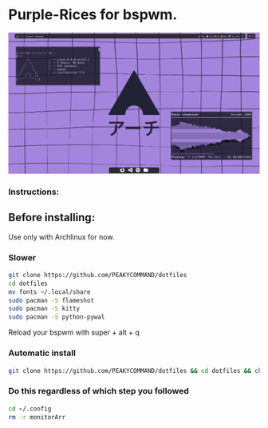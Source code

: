 <h1>Purple-Rices for bspwm.</h1>

![Example](https://github.com/PEAKYCOMMAND/dotfiles/blob/main/walls/image_2024-06-25_13-03-34.png)

<h3>Instructions:</h3>

<h2>Before installing:</h2>

Use only with Archlinux for now.

<h3>Slower</h3>

```bash
git clone https://github.com/PEAKYCOMMAND/dotfiles
cd dotfiles
mv fonts ~/.local/share
sudo pacman -S flameshot
sudo pacman -S kitty
sudo pacman -S python-pywal
```

Reload your bspwm with super + alt + q

<h3>Automatic install</h3>

```bash
git clone https://github.com/PEAKYCOMMAND/dotfiles && cd dotfiles && chmod +x install.sh && ./install.sh
```

<h3>Do this regardless of which step you followed</h3>

```bash
cd ~/.config
rm -r monitorArr
```




